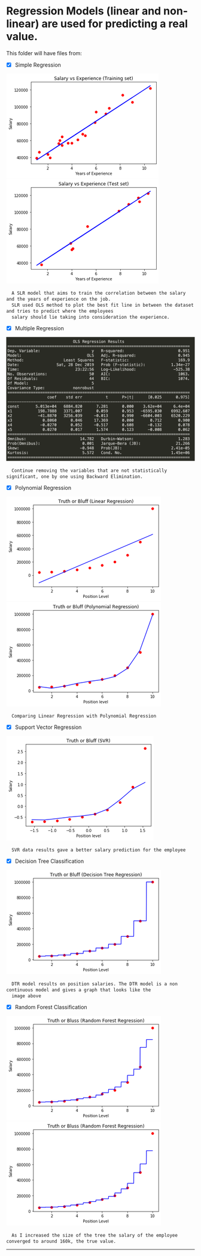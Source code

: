 # Regression Models (linear and non-linear) are used for predicting a real value.

This folder will have files from:

   - [X] Simple Regression 
   
   ![Data image](https://github.com/gonzalob24/Learning_Central/blob/master/Machine_Learning/Regression/Salary_Experience_TrainingSet.png)
   ![Data image](https://github.com/gonzalob24/Learning_Central/blob/master/Machine_Learning/Regression/Salary_Experience_TestSet.png)
   
      A SLR model that aims to train the correlation between the salary and the years of experience on the job.
      SLR used OLS method to plot the best fit line in between the dataset and tries to predict where the employees 
      salary should lie taking into consideration the experience.
      
   - [X] Multiple Regression
   
   ![Data Image](https://github.com/gonzalob24/Learning_Central/blob/master/Machine_Learning/Regression/OLS_Regression_Results.png)
   
      Continue removing the variables that are not statistically significant, one by one using Backward Elimination.
      
   - [X] Polynomial Regression
   
   ![Data Image](https://github.com/gonzalob24/Learning_Central/blob/master/Machine_Learning/Regression/Truth_or_Bluff_Line_Regression.png)
   ![Data Image](https://github.com/gonzalob24/Learning_Central/blob/master/Machine_Learning/Regression/Truth_or_Bluff_Polynomial_Regression.png)
   
      Comparing Linear Regression with Polynomial Regression
   
   - [X] Support Vector Regression
   
   ![Data image](https://github.com/gonzalob24/Learning_Central/blob/master/Machine_Learning/Regression/Truth_or_Bluff_SVR.png)
      
      SVR data results gave a better salary prediction for the employee
      
   - [X] Decision Tree Classification
   
   ![Data image](https://github.com/gonzalob24/Learning_Central/blob/master/Machine_Learning/Regression/Truth_or_Bluff_Decision_Tree_Regression.png)
   
      DTR model results on position salaries. The DTR model is a non continuous model and gives a graph that looks like the 
      image above
      
   - [X] Random Forest Classification
   
   ![Data image](https://github.com/gonzalob24/Learning_Central/blob/master/Machine_Learning/Regression/Truth_or_Bluff_Random_Forest_Regression.png)
   ![Data image](https://github.com/gonzalob24/Learning_Central/blob/master/Machine_Learning/Regression/Truth_or_Bluff_Random_Forest_Regression_2.png)
   
      As I increased the size of the tree the salary of the employee converged to around 160k, the true value.
-----
